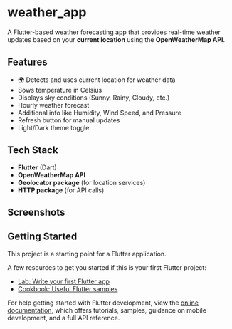 # weather_app

A Flutter-based weather forecasting app that provides real-time weather updates based on your **current location** using the **OpenWeatherMap API**.

## Features

- 🌍 Detects and uses current location for weather data
-  Sows temperature in Celsius
-  Displays sky conditions (Sunny, Rainy, Cloudy, etc.)
-  Hourly weather forecast
-  Additional info like Humidity, Wind Speed, and Pressure
-  Refresh button for manual updates
-  Light/Dark theme toggle

## Tech Stack

- **Flutter** (Dart)
- **OpenWeatherMap API**
- **Geolocator package** (for location services)
- **HTTP package** (for API calls)

## Screenshots
 

## Getting Started

This project is a starting point for a Flutter application.

A few resources to get you started if this is your first Flutter project:

- [Lab: Write your first Flutter app](https://docs.flutter.dev/get-started/codelab)
- [Cookbook: Useful Flutter samples](https://docs.flutter.dev/cookbook)

For help getting started with Flutter development, view the
[online documentation](https://docs.flutter.dev/), which offers tutorials,
samples, guidance on mobile development, and a full API reference.

